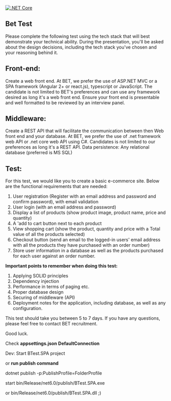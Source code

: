 [![.NET Core](https://github.com/CanMehmetK/BTest/workflows/.NET%20Core/badge.svg)](https://github.com/CanMehmetK/B-Test/actions)

## Bet Test 

Please complete the following test using the tech stack that will best demonstrate your technical
ability. During the presentation, you'll be asked about the design decisions, including the tech stack
you've chosen and your reasoning behind it.
## Front-end:
Create a web front end.
At BET, we prefer the use of ASP.NET MVC or a SPA framework (Angular 2+ or react.js), typescript or
JavaScript.
The candidate is not limited to BET's preferences and can use any framework desired as long it's a
web front end.
Ensure your front end is presentable and well formatted to be reviewed by an interview panel.
## Middleware:
Create a REST API that will facilitate the communication between then Web front end and your
database.
At BET, we prefer the use of .net framework web API or .net core web API using C#. Candidates is not
limited to our preferences as long it's a REST API.
Data persistence:
Any relational database (preferred is MS SQL)

## Test:
For this test, we would like you to create a basic e-commerce site. Below are the functional
requirements that are needed:
1. User registration (Register with an email address and password and confirm password),
with email validation
2. User login (with an email address and password)
3. Display a list of products (show product image, product name, price and quantity)
4. A 'add to cart button next to each product
5. View shopping cart (show the product, quantity and price with a Total value of all the
products selected)
6. Checkout button (send an email to the logged-in users' email address with all the
products they have purchased with an order number)
7. Store user information in a database as well as the products purchased for each user
against an order number.

**Important points to remember when doing this test:**
1. Applying SOLID principles
2. Dependency injection
3. Performance in terms of paging etc.
4. Proper database design
5. Securing of middleware (API)
6. Deployment notes for the application, including database, as well as any configuration.

This test should take you between 5 to 7 days. If you have any questions, please feel free to contact
BET recruitment.

Good luck.

Check **appsettings.json** **DefaultConnection**

Dev: Start BTest.SPA project

or **run publish command**

dotnet publish -p:PublishProfile=FolderProfile

start bin/Release/net6.0/publish/BTest.SPA.exe

or bin/Release/net6.0/publish/BTest.SPA.dll ;) 